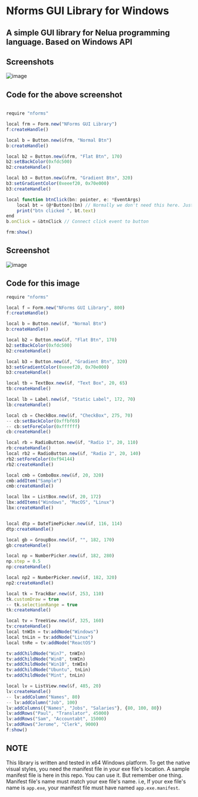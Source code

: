 
# Nforms GUI Library for Windows
## A simple GUI library for Nelua programming language. Based on Windows API

## Screenshots
![image](https://user-images.githubusercontent.com/8840907/222894006-93484f7a-3231-40d4-afd5-1c4ca9fef20b.png)


## Code for the above screenshot
```ts

require "nforms"

local frm = Form.new("NForms GUI Library")
f:createHandle()

local b = Button.new(&frm, "Normal Btn")
b:createHandle()

local b2 = Button.new(&frm, "Flat Btn", 170)
b2:setBackColor(0xfdc500)
b2:createHandle()

local b3 = Button.new(&frm, "Gradient Btn", 320)
b3:setGradientColor(0xeeef20, 0x70e000)
b3:createHandle()

local function btnClick(bn: pointer, e: *EventArgs)
	local bt = (@*Button)(bn) // Normally we don't need this here. Just for displaying the feature.
	print("btn clicked ", bt.text)
end
b.onClick = &btnClick // Connect click event to button

frm:show()

```

## Screenshot

![image](https://user-images.githubusercontent.com/8840907/227059551-662c51a7-ed4a-4b1b-88e9-a1fc87c755e4.png)


## Code for this image

```ts
require "nforms"

local f = Form.new("NForms GUI Library", 800)
f:createHandle()

local b = Button.new(&f, "Normal Btn")
b:createHandle()

local b2 = Button.new(&f, "Flat Btn", 170)
b2:setBackColor(0xfdc500)
b2:createHandle()

local b3 = Button.new(&f, "Gradient Btn", 320)
b3:setGradientColor(0xeeef20, 0x70e000)
b3:createHandle()

local tb = TextBox.new(&f, "Text Box", 20, 65)
tb:createHandle()

local lb = Label.new(&f, "Static Label", 172, 70)
lb:createHandle()

local cb = CheckBox.new(&f, "CheckBox", 275, 70)
-- cb:setBackColor(0xffbf69)
-- cb:setForeColor(0xffffff)
cb:createHandle()

local rb = RadioButton.new(&f, "Radio 1", 20, 110)
rb:createHandle()
local rb2 = RadioButton.new(&f, "Radio 2", 20, 140)
rb2:setForeColor(0xf94144)
rb2:createHandle()

local cmb = ComboBox.new(&f, 20, 320)
cmb:addItem("Sample")
cmb:createHandle()

local lbx = ListBox.new(&f, 20, 172)
lbx:addItems("Windows", "MacOS", "Linux")
lbx:createHandle()


local dtp = DateTimePicker.new(&f, 116, 114)
dtp:createHandle()

local gb = GroupBox.new(&f, "", 182, 170)
gb:createHandle()

local np = NumberPicker.new(&f, 182, 280)
np.step = 0.5
np:createHandle()

local np2 = NumberPicker.new(&f, 182, 320)
np2:createHandle()

local tk = TrackBar.new(&f, 253, 110)
tk.customDraw = true
-- tk.selectionRange = true
tk:createHandle()

local tv = TreeView.new(&f, 325, 160)
tv:createHandle()
local tnWIn = tv:addNode("Windows")
local tnLin = tv:addNode("Linux")
local tnRe = tv:addNode("ReactOS")

tv:addChildNode("Win7", tnWIn)
tv:addChildNode("Win8", tnWIn)
tv:addChildNode("Win10", tnWIn)
tv:addChildNode("Ubuntu", tnLin)
tv:addChildNode("Mint", tnLin)

local lv = ListView.new(&f, 485, 20)
lv:createHandle()
-- lv:addColumn("Names", 80)
-- lv:addColumn("Job", 100)
lv:addColumns({"Names", "Jobs", "Salaries"}, {80, 100, 80})
lv:addRows("Paul", "Translator", 45000)
lv:addRows("Sam", "Accountabt", 15000)
lv:addRows("Jerome", "Clerk", 9000)
f:show()
```

## NOTE

This library is written and tested in x64 Windows platform.
To get the native visual styles, you need the manifest file in your exe file's location.
A sample manifest file is here in this repo. You can use it. But remember one thing.
Manifest file's name must match your exe file's name. i.e, If your exe file's name is
`app.exe`, your manifest file must have named `app.exe.manifest`.
